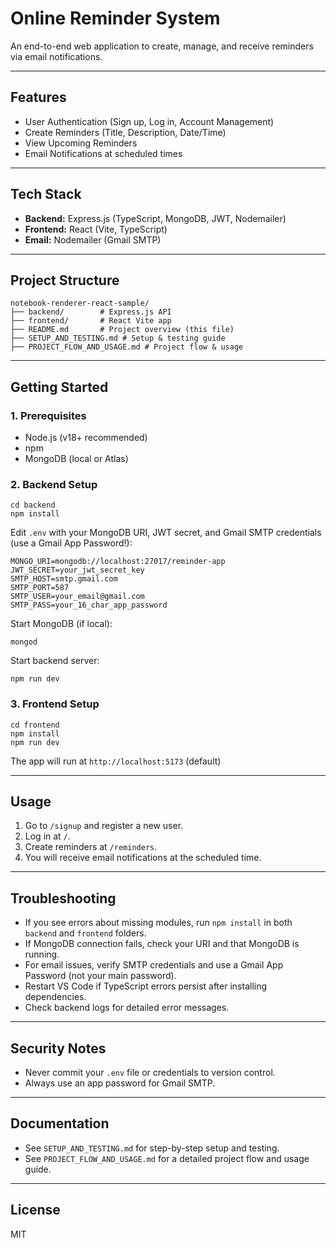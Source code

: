 
# Online Reminder System

An end-to-end web application to create, manage, and receive reminders via email notifications.

---

## Features
- User Authentication (Sign up, Log in, Account Management)
- Create Reminders (Title, Description, Date/Time)
- View Upcoming Reminders
- Email Notifications at scheduled times

---

## Tech Stack
- **Backend:** Express.js (TypeScript, MongoDB, JWT, Nodemailer)
- **Frontend:** React (Vite, TypeScript)
- **Email:** Nodemailer (Gmail SMTP)

---

## Project Structure
```
notebook-renderer-react-sample/
├── backend/        # Express.js API
├── frontend/       # React Vite app
├── README.md       # Project overview (this file)
├── SETUP_AND_TESTING.md # Setup & testing guide
├── PROJECT_FLOW_AND_USAGE.md # Project flow & usage
```

---

## Getting Started

### 1. Prerequisites
- Node.js (v18+ recommended)
- npm
- MongoDB (local or Atlas)

### 2. Backend Setup
```
cd backend
npm install
```
Edit `.env` with your MongoDB URI, JWT secret, and Gmail SMTP credentials (use a Gmail App Password!):
```
MONGO_URI=mongodb://localhost:27017/reminder-app
JWT_SECRET=your_jwt_secret_key
SMTP_HOST=smtp.gmail.com
SMTP_PORT=587
SMTP_USER=your_email@gmail.com
SMTP_PASS=your_16_char_app_password
```
Start MongoDB (if local):
```
mongod
```
Start backend server:
```
npm run dev
```

### 3. Frontend Setup
```
cd frontend
npm install
npm run dev
```
The app will run at `http://localhost:5173` (default)

---

## Usage
1. Go to `/signup` and register a new user.
2. Log in at `/`.
3. Create reminders at `/reminders`.
4. You will receive email notifications at the scheduled time.

---

## Troubleshooting
- If you see errors about missing modules, run `npm install` in both `backend` and `frontend` folders.
- If MongoDB connection fails, check your URI and that MongoDB is running.
- For email issues, verify SMTP credentials and use a Gmail App Password (not your main password).
- Restart VS Code if TypeScript errors persist after installing dependencies.
- Check backend logs for detailed error messages.

---

## Security Notes
- Never commit your `.env` file or credentials to version control.
- Always use an app password for Gmail SMTP.

---

## Documentation
- See `SETUP_AND_TESTING.md` for step-by-step setup and testing.
- See `PROJECT_FLOW_AND_USAGE.md` for a detailed project flow and usage guide.

---

## License
MIT
